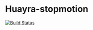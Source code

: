 # Huayra-stopmotion

[![Build Status](https://travis-ci.org/HuayraLinux/huayra-stopmotion.svg?branch=develop)](https://travis-ci.org/HuayraLinux/huayra-stopmotion)
